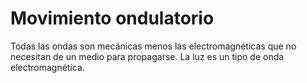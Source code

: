 # Movimiento ondulatorio

Todas las ondas son mecánicas menos las electromagnéticas que no necesitan de un medio para propagarse. La luz es un tipo de onda electromagnética.

